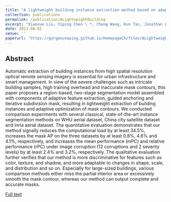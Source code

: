 ```yaml
---
title: "A lightweight building instance extraction method based on adaptive optimization of mask contour"
collection: publications
permalink: /publication/ALightweightBuilding
excerpt: "Xiaoxue Liu, Yiping Chen \ *, Cheng Wang, Kun Tan, Jonathan Li \ *<br/>International Journal of Applied Earth Observation and Geoinformation, August 2023<br/><img src='https://gorgeouseping.github.io/HomepageCh/images/ALightweightBuilding.jpg'>"
date: 2023-08-01
venue: ''
paperurl: 'https://gorgeouseping.github.io/HomepageCh/files/ALightweightBuilding.pdf'
---
```

## Abstract
Automatic extraction of building instances from high spatial resolution optical remote sensing imagery is essential for urban infrastructure and smart management. In view of the severe challenges such as intricate building samples, high training overhead and inaccurate mask contours, this paper proposes a region-based, two-stage segmentation model assembled with components of adaptive feature extraction, guided anchoring and iterative subdivision mask, resulting in lightweight extraction of building instances and adaptive optimization of mask contours. We conducted comparison experiments with several classical, state-of-the-art instance segmentation methods on WHU aerial dataset, China city satellite dataset and Inria aerial dataset. The quantitative evaluation demonstrates that our method signally reduces the computational load by at least 34.5%, increases the mask AP on the three datasets by at least 0.8%, 4.6% and 4.1%, respectively, and increases the mean performance (mPC) and relative performance (rPC) under image corruption (12 corruptions and 2 severity levels) by at least 2.4% and 3.2%, respectively. The qualitative evaluation further verifies that our method is more discriminative for features such as color, texture, and shadow, and more adaptable to changes in shape, scale, and distribution and so on. Especially for large-sized buildings, various comparison methods either miss the partial interior area or excessively smooth the mask contour, whereas our method can output complete and accurate masks.

[Full text](https://doi.org/10.1016/j.jag.2023.103420)
